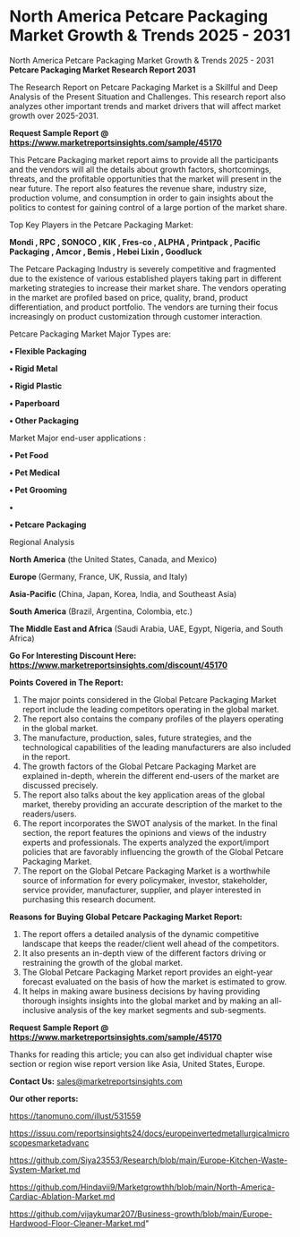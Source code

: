 # North America Petcare Packaging Market Growth & Trends 2025 - 2031
North America Petcare Packaging Market Growth & Trends 2025 - 2031
<strong>Petcare Packaging Market Research Report 2031</strong>

The Research Report on Petcare Packaging Market is a Skillful and Deep Analysis of the Present Situation and Challenges. This research report also analyzes other important trends and market drivers that will affect market growth over 2025-2031.

<strong>Request Sample Report @ <a href=https://www.marketreportsinsights.com/sample/45170>https://www.marketreportsinsights.com/sample/45170</a></strong>

This Petcare Packaging market report aims to provide all the participants and the vendors will all the details about growth factors, shortcomings, threats, and the profitable opportunities that the market will present in the near future. The report also features the revenue share, industry size, production volume, and consumption in order to gain insights about the politics to contest for gaining control of a large portion of the market share.

Top Key Players in the Petcare Packaging Market:

<strong>Mondi , RPC , SONOCO , KIK , Fres-co , ALPHA , Printpack , Pacific Packaging , Amcor , Bemis , Hebei Lixin , Goodluck </strong>

The Petcare Packaging Industry is severely competitive and fragmented due to the existence of various established players taking part in different marketing strategies to increase their market share. The vendors operating in the market are profiled based on price, quality, brand, product differentiation, and product portfolio. The vendors are turning their focus increasingly on product customization through customer interaction.

Petcare Packaging Market Major Types are:

<strong>•  Flexible Packaging 

•  Rigid Metal 

•  Rigid Plastic 

•  Paperboard 

•  Other Packaging</strong>

Market Major end-user applications :

<strong>•  Pet Food 

•  Pet Medical 

•  Pet Grooming

•  

•  Petcare Packaging</strong>

Regional Analysis

</u><strong><b>North America</b></strong> (the United States, Canada, and Mexico)

<strong><b>Europe </b></strong>(Germany, France, UK, Russia, and Italy)

<strong><b>Asia-Pacific</b></strong> (China, Japan, Korea, India, and Southeast Asia)

<strong><b>South America</b></strong> (Brazil, Argentina, Colombia, etc.)

<strong><b>The Middle East and Africa</b></strong> (Saudi Arabia, UAE, Egypt, Nigeria, and South Africa)

<strong>Go For Interesting Discount Here: <a href=https://www.marketreportsinsights.com/discount/45170>https://www.marketreportsinsights.com/discount/45170</a></strong>

<strong>Points Covered in The Report:</strong>
<ol>
  <li>The major points considered in the Global Petcare Packaging Market report include the leading competitors operating in the global market.</li>
  <li>The report also contains the company profiles of the players operating in the global market.</li>
  <li>The manufacture, production, sales, future strategies, and the technological capabilities of the leading manufacturers are also included in the report.</li>
  <li>The growth factors of the Global Petcare Packaging Market are explained in-depth, wherein the different end-users of the market are discussed precisely.</li>
  <li>The report also talks about the key application areas of the global market, thereby providing an accurate description of the market to the readers/users.</li>
  <li>The report incorporates the SWOT analysis of the market. In the final section, the report features the opinions and views of the industry experts and professionals. The experts analyzed the export/import policies that are favorably influencing the growth of the Global Petcare Packaging Market.</li>
  <li>The report on the Global Petcare Packaging Market is a worthwhile source of information for every policymaker, investor, stakeholder, service provider, manufacturer, supplier, and player interested in purchasing this research document.</li>
</ol>
<strong>Reasons for Buying Global Petcare Packaging Market Report:</strong>

<ol>
  <li>The report offers a detailed analysis of the dynamic competitive landscape that keeps the reader/client well ahead of the competitors.</li>
  <li>It also presents an in-depth view of the different factors driving or restraining the growth of the global market.</li>
  <li>The Global Petcare Packaging Market report provides an eight-year forecast evaluated on the basis of how the market is estimated to grow.</li>
  <li>It helps in making aware business decisions by having providing thorough insights insights into the global market and by making an all-inclusive analysis of the key market segments and sub-segments.</li>
</ol>
<strong>Request Sample Report @ <a href=https://www.marketreportsinsights.com/sample/45170>https://www.marketreportsinsights.com/sample/45170</a></strong>


Thanks for reading this article; you can also get individual chapter wise section or region wise report version like Asia, United States, Europe.

<strong>Contact Us:</strong>
sales@marketreportsinsights.com

<strong>Our other reports:</strong>

<a href=https://tanomuno.com/illust/531559>https://tanomuno.com/illust/531559</a>

<a href=https://issuu.com/reportsinsights24/docs/europeinvertedmetallurgicalmicroscopesmarketadvanc>https://issuu.com/reportsinsights24/docs/europeinvertedmetallurgicalmicroscopesmarketadvanc</a>

<a href=https://github.com/Siya23553/Research/blob/main/Europe-Kitchen-Waste-System-Market.md>https://github.com/Siya23553/Research/blob/main/Europe-Kitchen-Waste-System-Market.md</a>

<a href=https://github.com/Hindavii9/Marketgrowthh/blob/main/North-America-Cardiac-Ablation-Market.md>https://github.com/Hindavii9/Marketgrowthh/blob/main/North-America-Cardiac-Ablation-Market.md</a>

<a href=https://github.com/vijaykumar207/Business-growth/blob/main/Europe-Hardwood-Floor-Cleaner-Market.md>https://github.com/vijaykumar207/Business-growth/blob/main/Europe-Hardwood-Floor-Cleaner-Market.md</a>"
